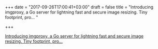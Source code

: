 +++
date = "2017-09-26T17:00:41+03:00"
draft = false
title = "Introducing imgproxy, a Go server for lightning fast and secure image resizing. Tiny footprint, pro…  "

+++

<p><a href="https://evilmartians.com/chronicles/introducing-imgproxy">Introducing imgproxy, a Go server for lightning fast and secure image resizing. Tiny footprint, pro…  </a></p>

